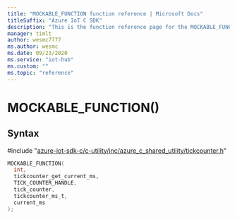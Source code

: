 ```yaml
---                             
title: "MOCKABLE_FUNCTION function reference | Microsoft Docs" 
titleSuffix: "Azure IoT C SDK"            
description: "This is the function reference page for the MOCKABLE_FUNCTION() function in the Azure IoT C SDK. This SDK is used with Azure IoT Hub and Azure IoT Hub Device Provisioning Service"            
manager: timlt                 
author: wesmc7777              
ms.author: wesmc               
ms.date: 09/23/2020                    
ms.service: "iot-hub"             
ms.custom: ""                
ms.topic: "reference"        
---                            
```


# MOCKABLE_FUNCTION()

## Syntax

\#include "[azure-iot-sdk-c/c-utility/inc/azure_c_shared_utility/tickcounter.h](../tickcounter-h.md)"  
```C
MOCKABLE_FUNCTION(
  int,
  tickcounter_get_current_ms,
  TICK_COUNTER_HANDLE,
  tick_counter,
  tickcounter_ms_t,
  current_ms
);
```

